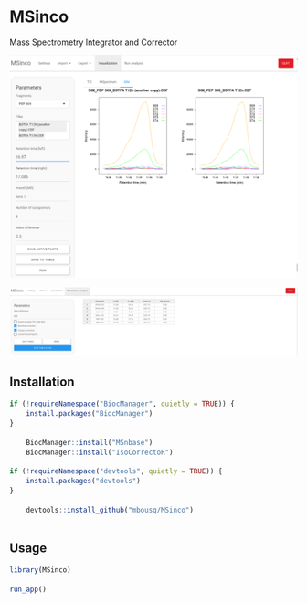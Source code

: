 
# MSinco

Mass Spectrometry Integrator and Corrector

![](man/figures/README-msinco.png)

![](man/figures/README-msinco2.png)

## Installation

``` r
if (!requireNamespace("BiocManager", quietly = TRUE)) {
    install.packages("BiocManager")
}
    
    BiocManager::install("MSnbase")
    BiocManager::install("IsoCorrectoR")
    
if (!requireNamespace("devtools", quietly = TRUE)) {
    install.packages("devtools")
}
    
    devtools::install_github("mbousq/MSinco")
    
```

## Usage

``` r
library(MSinco)

run_app()
```
